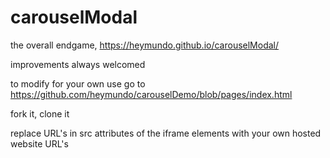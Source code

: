 # carouselModal

the overall endgame, https://heymundo.github.io/carouselModal/

improvements always welcomed

to modify for your own use go to https://github.com/heymundo/carouselDemo/blob/pages/index.html 

fork it, clone it

replace URL's in src attributes of the iframe elements with your own hosted website URL's
